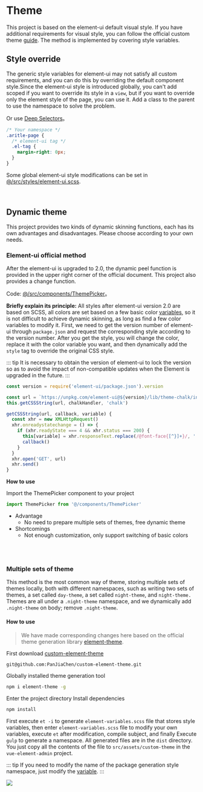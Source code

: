 # Theme

This project is based on the element-ui default visual style. If you have additional requirements for visual style, you can follow the official custom theme [guide](http://element.eleme.io/#/en-US/component/custom-theme). The method is implemented by covering style variables.

## Style override

The generic style variables for element-ui may not satisfy all custom requirements, and you can do this by overriding the default component style.Since the element-ui style is introduced globally, you can't add scoped if you want to override its style in a `view`, but if you want to override only the element style of the page, you can use it. Add a class to the parent to use the namespace to solve the problem.

Or use [Deep Selectors](https://vue-loader.vuejs.org/guide/scoped-css.html#deep-selectors)。

```css
/* Your namespace */
.aritle-page {
  /* element-ui tag */
  .el-tag {
    margin-right: 0px;
  }
}
```

Some global element-ui style modifications can be set in [@/src/styles/element-ui.scss](https://github.com/PanJiaChen/vue-element-admin/blob/master/src/styles/element-ui.scss).

<br/>

## Dynamic theme

This project provides two kinds of dynamic skinning functions, each has its own advantages and disadvantages. Please choose according to your own needs.

### Element-ui official method

After the element-ui is upgraded to 2.0, the dynamic peel function is provided in the upper right corner of the official document. This project also provides a change function.

Code: [@/src/components/ThemePicker](https://github.com/PanJiaChen/vue-element-admin/blob/master/src/components/ThemePicker/index.vue)。

**Briefly explain its principle:** All styles after element-ui version 2.0 are based on SCSS, all colors are set based on a few basic color [variables](https://github.com/PanJiaChen/custom-element-theme/blob/master/element-variables.scss), so it is not difficult to achieve dynamic skinning, as long as find a few color variables to modify it. First, we need to get the version number of element-ui through `package.json` and request the corresponding style according to the version number. After you get the style, you will change the color, replace it with the color variable you want, and then dynamically add the `style` tag to override the original CSS style.

::: tip
It is necessary to obtain the version of element-ui to lock the version so as to avoid the impact of non-compatible updates when the Element is upgraded in the future.
:::

```js
const version = require('element-ui/package.json').version

const url = `https://unpkg.com/element-ui@${version}/lib/theme-chalk/index.css`
this.getCSSString(url, chalkHandler, 'chalk')

getCSSString(url, callback, variable) {
  const xhr = new XMLHttpRequest()
  xhr.onreadystatechange = () => {
    if (xhr.readyState === 4 && xhr.status === 200) {
      this[variable] = xhr.responseText.replace(/@font-face{[^}]+}/, '')
      callback()
    }
  }
  xhr.open('GET', url)
  xhr.send()
}
```

**How to use**

Import the ThemePicker component to your project

```js
import ThemePicker from '@/components/ThemePicker'
```

- Advantage
  - No need to prepare multiple sets of themes, free dynamic theme
- Shortcomings
  - Not enough customization, only support switching of basic colors

<br/>
<br/>

### Multiple sets of theme

This method is the most common way of theme, storing multiple sets of themes locally, both with different namespaces, such as writing two sets of themes, a set called `day-theme`, a set called `night-theme`, and `night-theme.` Themes are all under a `.night-theme` namespace, and we dynamically add `.night-theme` on body; remove `.night-theme`.

#### How to use

> We have made corresponding changes here based on the official theme generation library [element-theme](https://github.com/ElementUI/element-theme).

First download [custom-element-theme](https://github.com/PanJiaChen/custom-element-theme)

```bash
git@github.com:PanJiaChen/custom-element-theme.git
```

Globally installed theme generation tool

```bash
npm i element-theme -g
```

Enter the project directory Install dependencies

```bash
npm install
```

First execute `et -i` to generate `element-variables.scss` file that stores style variables, then enter `element-variables.scss` file to modify your own variables, execute `et` after modification, compile subject, and finally Execute `gulp` to generate a namespace. All generated files are in the `dist` directory. You just copy all the contents of the file to `src/assets/custom-theme` in the `vue-element-admin` project.

::: tip
If you need to modify the name of the package generation style namespace, just modify the [variable](https://github.com/PanJiaChen/custom-element-theme/blob/master/gulpfile.js#L6).
:::

![](https://wpimg.wallstcn.com/0726b472-90f4-4fe9-a665-26fb8f9795c3.gif)
